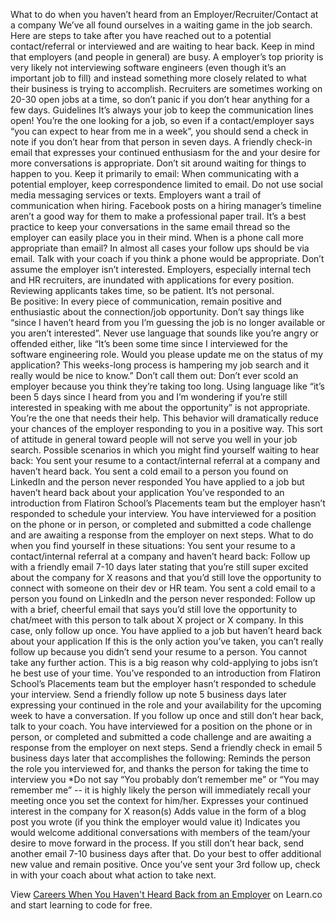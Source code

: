 What to do when you haven’t heard from an Employer/Recruiter/Contact at a company
We’ve all found ourselves in a waiting game in the job search. Here are steps to take after you have reached out to a potential contact/referral or interviewed and are waiting to hear back.
Keep in mind that employers (and people in general) are busy. A employer’s top priority is very likely not interviewing software engineers (even though it’s an important job to fill) and instead something more closely related to what their business is trying to accomplish. Recruiters are sometimes working on 20-30 open jobs at a time, so don’t panic if you don’t hear anything for a few days. 
Guidelines
It’s always your job to keep the communication lines open! You’re the one looking for a job, so even if a contact/employer says “you can expect to hear from me in a week”, you should send a check in note if you don’t hear from that person in seven days. A friendly check-in email that expresses your continued enthusiasm for the and your desire for more conversations is appropriate.  Don’t sit around waiting for things to happen to you. 
Keep it primarily to email: When communicating with a potential employer, keep correspondence limited to email. Do not use social media messaging services or texts. Employers want a trail of communication when hiring. Facebook posts on a hiring manager’s timeline aren’t a good way for them to make a professional paper trail. It’s a best practice to keep your conversations in the same email thread so the employer can easily place you in their mind. 
When is a phone call more appropriate than email? In almost all cases your follow ups should be via email. Talk with your coach if you think a phone would be appropriate. 
Don’t assume the employer isn’t interested. Employers, especially internal tech and HR recruiters, are inundated with applications for every position. Reviewing applicants takes time, so be patient. It’s not personal.  
Be positive: In every piece of communication, remain positive and enthusiastic about the connection/job opportunity. Don’t say things like “since I haven’t heard from you I’m guessing the job is no longer available or you aren’t interested”. Never use language that sounds like you’re angry or offended either, like “It’s been some time since I interviewed for the software engineering role. Would you please update me on the status of my application? This weeks-long process is hampering my job search and it really would be nice to know.”
Don’t call them out: Don’t ever scold an employer because you think they’re taking too long. Using language like “it’s been 5 days since I heard from you and I’m wondering if you’re still interested in speaking with me about the opportunity” is not appropriate. You’re the one that needs their help.  This behavior will dramatically reduce your chances of the employer responding to you in a positive way. This sort of attitude in general toward people will not serve you well in your job search.
Possible scenarios in which you might find yourself waiting to hear back:
You sent your resume to a contact/internal referral at a company and haven’t heard back.
You sent a cold email to a person you found on LinkedIn and the person never responded
You have applied to a job but haven’t heard back about your application
You’ve responded to an introduction from Flatiron School’s Placements team but the employer hasn’t responded to schedule your interview.
You have interviewed for a position on the phone or in person, or completed and submitted a code challenge and are awaiting a response from the employer on next steps.
What to do when you find yourself in these situations:
You sent your resume to a contact/internal referral at a company and haven’t heard back: Follow up with a friendly email 7-10 days later stating that you’re still super excited about the company for X reasons and that you’d still love the opportunity to connect with someone on their dev or HR team.
You sent a cold email to a person you found on LinkedIn and the person never responded: Follow up with a brief, cheerful email that says you’d still love the opportunity to chat/meet with this person to talk about X project or X company. In this case, only follow up once. 
You have applied to a job but haven’t heard back about your application If this is the only action you’ve taken, you can’t really follow up because you didn’t send your resume to a person. You cannot take any further action. This is a big reason why cold-applying to jobs isn’t he best use of your time.
You’ve responded to an introduction from Flatiron School’s Placements team but the employer hasn’t responded to schedule your interview. Send a friendly follow up note 5 business days later expressing your continued in the role and your availability for the upcoming week to have a conversation. If you follow up once and still don’t hear back, talk to your coach.
You have interviewed for a position on the phone or in person, or completed and submitted a code challenge and are awaiting a response from the employer on next steps. Send a friendly check in email 5 business days later that accomplishes the following:
Reminds the person the role you interviewed for, and thanks the person for taking the time to interview you *Do not say “You probably don’t remember me” or “You may remember me” -- it is highly likely the person will immediately recall your meeting once you set the context for him/her. 
Expresses your continued interest in the company for X reason(s)
Adds value in the form of a blog post you wrote (if you think the employer would value it)
Indicates you would welcome additional conversations with members of the team/your desire to move forward in the process.
If you still don’t hear back, send another email 7-10 business days after that. Do your best to offer additional new value and remain positive. Once you’ve sent your 3rd follow up, check in with your coach about what action to take next. 





<p class='util--hide'>View <a href='https://learn.co/lessons/careers-when-you-haven-t-heard-back-from-an-employer'>Careers When You Haven't Heard Back from an Employer</a> on Learn.co and start learning to code for free.</p>
